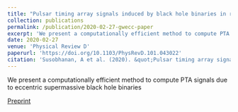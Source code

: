 ```yaml
---
title: "Pulsar timing array signals induced by black hole binaries in relativistic eccentric orbits"
collection: publications
permalink: /publication/2020-02-27-gwecc-paper
excerpt: 'We present a computationally efficient method to compute PTA signals due to eccentric supermassive black hole binaries.'
date: 2020-02-27
venue: 'Physical Review D'
paperurl: 'https://doi.org/10.1103/PhysRevD.101.043022'
citation: 'Susobhanan, A et al. (2020). &quot;Pulsar timing array signals induced by black hole binaries in relativistic eccentric orbits.&quot; <i>PASA</i>. 38, e017.'
---
```

We present a computationally efficient method to compute PTA signals due to eccentric supermassive black hole binaries

[Preprint](https://arxiv.org/abs/2002.03285)
